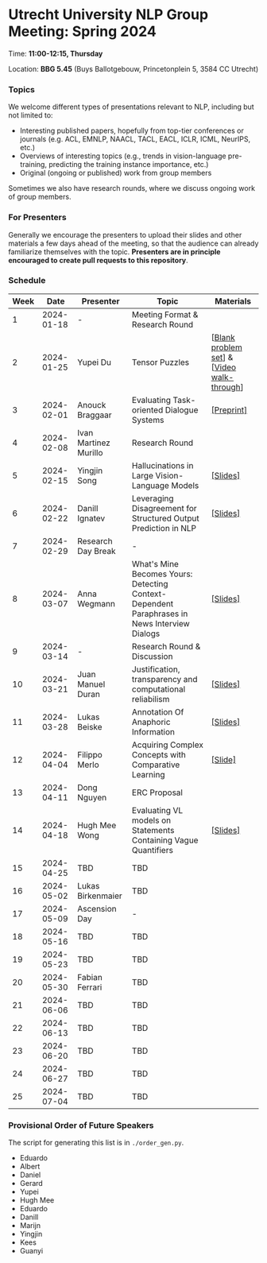 # Utrecht University NLP Group Meeting: Spring 2024

Time: **11:00-12:15, Thursday**  

Location: **BBG 5.45** (Buys Ballotgebouw, Princetonplein 5, 3584 CC Utrecht)

### Topics

We welcome different types of presentations relevant to NLP, including but not limited to:
- Interesting published papers, hopefully from top-tier conferences or journals 
  (e.g. ACL, EMNLP, NAACL, TACL, EACL, ICLR, ICML, NeurIPS, etc.)
- Overviews of interesting topics 
  (e.g., trends in vision-language pre-training, predicting the training instance importance, etc.)
- Original (ongoing or published) work from group members

Sometimes we also have research rounds, where we discuss ongoing work of group members.

### For Presenters

Generally we encourage the presenters to upload their slides and other materials 
a few days ahead of the meeting, 
so that the audience can already familiarize themselves with the topic. 
**Presenters are in principle encouraged to create pull requests to this repository**. 

### Schedule

| Week | Date      | Presenter | Topic     | Materials |
| ---- | --------- | --------- | --------- | --------- |
|1  | 2024-01-18 | - | Meeting Format \& Research Round |  |
|2  | 2024-01-25 | Yupei Du | Tensor Puzzles | [[Blank problem set](https://colab.research.google.com/github/srush/Tensor-Puzzles/blob/main/Tensor%20Puzzlers.ipynb)] \& [[Video walk-through](https://www.youtube.com/watch?v=SiwTAyyvt5s&t=591s)] |
|3  | 2024-02-01 | Anouck Braggaar | Evaluating Task-oriented Dialogue Systems | [[Preprint]](https://arxiv.org/abs/2312.13871) |
|4  | 2024-02-08 | Ivan Martinez Murillo | Research Round |  |
|5  | 2024-02-15 | Yingjin Song | Hallucinations in Large Vision-Language Models |	[[Slides]](https://drive.google.com/file/d/1GMjWM8Jbof6jHE84Gvm68GjlV1r6d_mp/view?usp=drive_link) |
|6  | 2024-02-22 | Danill Ignatev | Leveraging Disagreement for Structured Output Prediction in NLP | [[Slides]](week_6/daniil/DIgnatevPresentation.pdf) |
|7  | 2024-02-29 | Research Day Break | - |  |
|8  | 2024-03-07 | Anna Wegmann | What's Mine Becomes Yours: Detecting Context-Dependent Paraphrases in News Interview Dialogs | [[Slides]](https://docs.google.com/presentation/d/1jLTEsPmNSuyYKm5AyJ2-NkiiX6l26ZNThQzOu7FZJfI/edit?usp=sharing) |
|9  | 2024-03-14 | - | Research Round & Discussion |  |
|10 | 2024-03-21 | Juan Manuel Duran | Justification, transparency and computational reliabilism | [[Slides]](week_10/slides.pdf) |
|11 | 2024-03-28 | Lukas Beiske | Annotation Of Anaphoric Information | [[Slides]](week_11/slides.pdf) |
|12 | 2024-04-04 | Filippo Merlo | Acquiring Complex Concepts with Comparative Learning | [[Slide]](week_12/slides.pdf) |
|13 | 2024-04-11 | Dong Nguyen | ERC Proposal |  |
|14 | 2024-04-18 | Hugh Mee Wong | Evaluating VL models on Statements Containing Vague Quantifiers | [[Slides]](week_14/slides.pptx) |
|15 | 2024-04-25 | TBD | TBD |  |
|16 | 2024-05-02 | Lukas Birkenmaier | TBD |  |
|17 | 2024-05-09 | Ascension Day | - |  |
|18 | 2024-05-16 | TBD | TBD |  |
|19 | 2024-05-23 | TBD | TBD |  |
|20 | 2024-05-30 | Fabian Ferrari | TBD |  |
|21 | 2024-06-06 | TBD | TBD |  |
|22 | 2024-06-13 | TBD | TBD |  |
|23 | 2024-06-20 | TBD | TBD |  |
|24 | 2024-06-27 | TBD | TBD |  |
|25 | 2024-07-04 | TBD | TBD |  |


### Provisional Order of Future Speakers

The script for generating this list is in `./order_gen.py`.

- Eduardo
- Albert
- Daniel
- Gerard
- Yupei
- Hugh Mee
- Eduardo
- Danill
- Marijn
- Yingjin
- Kees
- Guanyi
